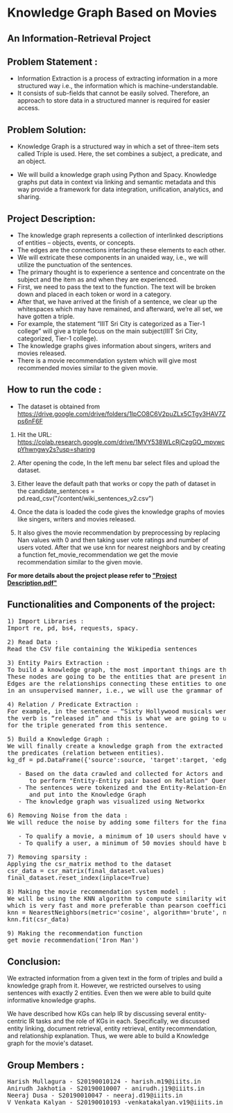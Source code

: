 # Knowledge Graph Based on Movies
## An Information-Retrieval Project
 
## Problem Statement :
- Information Extraction is a process of extracting information in a more structured way i.e., the information which is machine-understandable. 
- It consists of sub-fields that cannot be easily solved. Therefore, an approach to store data in a structured manner is required for easier access.

## Problem Solution:
* Knowledge Graph is a structured way in which a set of three-item sets called Triple is used. 
Here, the set combines a subject, a predicate, and an object. 

* We will build a knowledge graph using Python and Spacy. Knowledge graphs put data in context via linking and semantic metadata and this way provide a framework for data integration, unification, analytics, and sharing.

## Project Description:

- The knowledge graph represents a collection of interlinked descriptions of entities – objects, events, or concepts. 
- The edges are the connections interfacing these elements to each other. 
- We will extricate these components in an unaided way, i.e., we will utilize the punctuation of the sentences.
- The primary thought is to experience a sentence and concentrate on the subject and the item as and when they are experienced. 
- First, we need to pass the text to the function. The text will be broken down and placed in each token or word in a category. 
- After that, we have arrived at the finish of a sentence, we clear up the whitespaces which may have remained, and afterward, we’re all set, we have gotten a triple. 
- For example, the statement “IIIT Sri City is categorized as a Tier-1 college” will give a triple focus on the main subject(IIIT Sri City, categorized, Tier-1 college). 
- The knowledge graphs gives information about singers, writers and movies released. 
- There is a movie recommendation system which will give most recommended movies similar to the given movie.

## How to run the code : 

- The dataset is obtained from https://drive.google.com/drive/folders/1IpCO8C6V2puZLx5CTgy3HAV7Zps6nF6F 

1) Hit the URL: https://colab.research.google.com/drive/1MVY538WLcRjCzgGO_mpvwcpYhwngwy2s?usp=sharing

2) After opening the code, In the left menu bar select files and upload the dataset.

3) Either leave the default path that works or copy the path of dataset in the candidate_sentences = pd.read_csv("/content/wiki_sentences_v2.csv")

4) Once the data is loaded the code gives the knowledge graphs of movies like singers, writers and movies released. 

5) It also gives the movie recommendation by preprocessing by replacing Nan values with 0 and then taking user vote ratings and 
number of users voted. After that we use knn for nearest neighbors and by creating a function fet_movie_recommendation we get 
the movie recommendation similar to the given movie.

**For more details about the project please refer to [**"Project Description.pdf"**][1]**

[1]: https://github.com/mullaguraharish/Knowledge-Graph-Based-On-Movies/blob/main/Project%20Description.pdf "Title"


## Functionalities and Components of the project:

<pre>
1) Import Libraries :
Import re, pd, bs4, requests, spacy.

2) Read Data :
Read the CSV file containing the Wikipedia sentences

3) Entity Pairs Extraction :
To build a knowledge graph, the most important things are the nodes and the edges between them.
These nodes are going to be the entities that are present in the Wikipedia sentences. 
Edges are the relationships connecting these entities to one another. We will extract these elements 
in an unsupervised manner, i.e., we will use the grammar of the sentences.

4) Relation / Predicate Extraction :
For example, in the sentence – “Sixty Hollywood musicals were released in 1929”, 
the verb is “released in” and this is what we are going to use as the predicate 
for the triple generated from this sentence.

5) Build a Knowledge Graph :
We will finally create a knowledge graph from the extracted entities (subject-object pairs) and 
the predicates (relation between entities).
kg_df = pd.DataFrame({'source':source, 'target':target, 'edge':relations})

   - Based on the data crawled and collected for Actors and Movies, I created a knowledge graph 
      to perform "Entity-Entity pair based on Relation" Query.
   - The sentences were tokenized and the Entity-Relation-Entity were identified 
      and put into the Knowledge Graph
   - The knowledge graph was visualized using Networkx

6) Removing Noise from the data :
We will reduce the noise by adding some filters for the final dataset.

   - To qualify a movie, a minimum of 10 users should have voted for a movie.
   - To qualify a user, a minimum of 50 movies should have been voted by the user.

7) Removing sparsity :
Applying the csr_matrix method to the dataset 
csr_data = csr_matrix(final_dataset.values)
final_dataset.reset_index(inplace=True)

8) Making the movie recommendation system model :
We will be using the KNN algorithm to compute similarity with cosine distance metric 
which is very fast and more preferable than pearson coefficient.
knn = NearestNeighbors(metric='cosine', algorithm='brute', n_neighbors=20, n_jobs=-1)
knn.fit(csr_data)

9) Making the recommendation function
get_movie_recommendation('Iron Man')
</pre>

## Conclusion:
We extracted information from a given text in the form of triples and build a knowledge graph from it. 
However, we restricted ourselves to using sentences with exactly 2 entities. Even then we were able to build quite informative knowledge graphs. 

We have described how KGs can help IR by discussing several entity-centric IR tasks and the role of KGs in each. 
Specifically, we discussed entity linking, document retrieval, entity retrieval, entity recommendation, and relationship explanation.
Thus, we were able to build a Knowledge graph for the movie's dataset.

## Group Members :

<pre>
Harish Mullagura - S20190010124 - harish.m19@iiits.in
Anirudh Jakhotia - S20190010007 - anirudh.j19@iiits.in
Neeraj Dusa - S20190010047 - neeraj.d19@iiits.in
V Venkata Kalyan - S20190010193 -venkatakalyan.v19@iiits.in
</pre>
